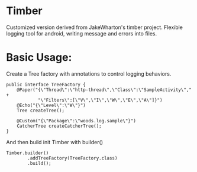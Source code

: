 # Timber
Customized version derived from JakeWharton's timber project. Flexible logging tool for android, writing message and errors into files.

# Basic Usage:
Create a Tree factory with annotations to control logging behaviors.
```
public interface TreeFactory {
    @Paper("{\"Thread\":\"http-thread\",\"Class\":\"SampleActivity\"," +
            "\"Filters\":[\"V\",\"I\",\"W\",\"E\",\"A\"]}")
    @Echo("{\"Level\":\"W\"}")
    Tree createTree();

    @Custom("{\"Package\":\"woods.log.sample\"}")
    CatcherTree createCatcherTree();
}
```
And then build init Timber with builder()
```
Timber.builder()
        .addTreeFactory(TreeFactory.class)
        .build();
```
